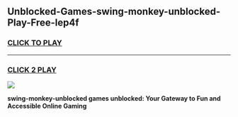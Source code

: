 
## Unblocked-Games-swing-monkey-unblocked-Play-Free-lep4f
<h3>
<a href="https://premium76.site?title=swing-monkey-unblocked&ref=18A1">CLICK TO PLAY</a></h3>
<hr>

<h3>
<a href="https://premium76.site?title=swing-monkey-unblocked&ref=18A1">CLICK 2 PLAY</a>
  
</h3>

<a href="https://premium76.site?title=swing-monkey-unblocked&ref=18A1"><img src="https://clearcache.store/games.png"></a>


**swing-monkey-unblocked games unblocked: Your Gateway to Fun and Accessible Online Gaming**
